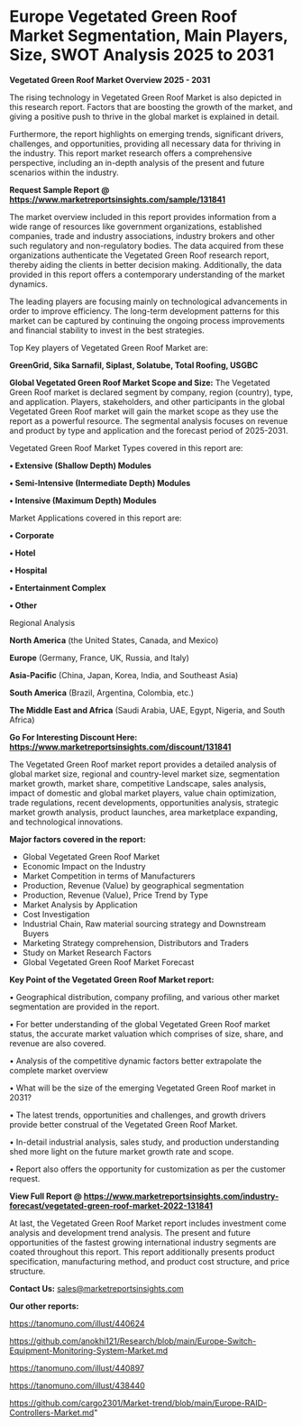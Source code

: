 # Europe Vegetated Green Roof Market Segmentation, Main Players, Size, SWOT Analysis 2025 to 2031

<Strong> Vegetated Green Roof Market Overview 2025 - 2031</strong>

The rising technology in Vegetated Green Roof Market is also depicted in this research report. Factors that are boosting the growth of the market, and giving a positive push to thrive in the global market is explained in detail.

Furthermore, the report highlights on emerging trends, significant drivers, challenges, and opportunities, providing all necessary data for thriving in the industry. This report market research offers a comprehensive perspective, including an in-depth analysis of the present and future scenarios within the industry.

<strong>Request Sample Report @ <a href=https://www.marketreportsinsights.com/sample/131841>https://www.marketreportsinsights.com/sample/131841</a></strong>

The market overview included in this report provides information from a wide range of resources like government organizations, established companies, trade and industry associations, industry brokers and other such regulatory and non-regulatory bodies. The data acquired from these organizations authenticate the Vegetated Green Roof research report, thereby aiding the clients in better decision making. Additionally, the data provided in this report offers a contemporary understanding of the market dynamics.

The leading players are focusing mainly on technological advancements in order to improve efficiency. The long-term development patterns for this market can be captured by continuing the ongoing process improvements and financial stability to invest in the best strategies.

Top Key players of Vegetated Green Roof Market are:

<strong>GreenGrid, Sika Sarnafil, Siplast, Solatube, Total Roofing, USGBC</strong>

<strong><b>Global Vegetated Green Roof Market Scope and Size:</b></strong>
The Vegetated Green Roof market is declared segment by company, region (country), type, and application. Players, stakeholders, and other participants in the global Vegetated Green Roof market will gain the market scope as they use the report as a powerful resource. The segmental analysis focuses on revenue and product by type and application and the forecast period of 2025-2031.

Vegetated Green Roof Market Types covered in this report are:

<strong>• Extensive (Shallow Depth) Modules

• Semi-Intensive (Intermediate Depth) Modules

• Intensive (Maximum Depth) Modules</strong>

Market Applications covered in this report are:

<strong>• Corporate

• Hotel

• Hospital

• Entertainment Complex

• Other</strong> 

Regional Analysis

<strong>North America</strong> (the United States, Canada, and Mexico)

<strong>Europe</strong> (Germany, France, UK, Russia, and Italy)

<strong>Asia-Pacific</strong> (China, Japan, Korea, India, and Southeast Asia)

<strong>South America</strong> (Brazil, Argentina, Colombia, etc.)

<strong>The Middle East and Africa</strong> (Saudi Arabia, UAE, Egypt, Nigeria, and South Africa)

<strong>Go For Interesting Discount Here: <a href=https://www.marketreportsinsights.com/discount/131841>https://www.marketreportsinsights.com/discount/131841</a></strong>

The Vegetated Green Roof market report provides a detailed analysis of global market size, regional and country-level market size, segmentation market growth, market share, competitive Landscape, sales analysis, impact of domestic and global market players, value chain optimization, trade regulations, recent developments, opportunities analysis, strategic market growth analysis, product launches, area marketplace expanding, and technological innovations.

<strong><b>Major factors covered in the report:</b></strong>
<ul>
  <li>Global Vegetated Green Roof Market </li>
  <li>Economic Impact on the Industry</li>
  <li>Market Competition in terms of Manufacturers</li>
  <li>Production, Revenue (Value) by geographical segmentation</li>
  <li>Production, Revenue (Value), Price Trend by Type</li>
  <li>Market Analysis by Application</li>
  <li>Cost Investigation</li>
  <li>Industrial Chain, Raw material sourcing strategy and Downstream Buyers</li>
  <li>Marketing Strategy comprehension, Distributors and Traders</li>
  <li>Study on Market Research Factors</li>
  <li>Global Vegetated Green Roof Market Forecast</li>
</ul>

<strong><b>Key Point of the Vegetated Green Roof Market report:</b></strong>

• Geographical distribution, company profiling, and various other market segmentation are provided in the report.

• For better understanding of the global Vegetated Green Roof market status, the accurate market valuation which comprises of size, share, and revenue are also covered.

• Analysis of the competitive dynamic factors better extrapolate the complete market overview

• What will be the size of the emerging Vegetated Green Roof market in 2031?

• The latest trends, opportunities and challenges, and growth drivers provide better construal of the Vegetated Green Roof Market.

• In-detail industrial analysis, sales study, and production understanding shed more light on the future market growth rate and scope.

• Report also offers the opportunity for customization as per the customer request.

<strong><b>View Full Report @ <a href=https://www.marketreportsinsights.com/industry-forecast/vegetated-green-roof-market-2022-131841>https://www.marketreportsinsights.com/industry-forecast/vegetated-green-roof-market-2022-131841</a></b></strong>


At last, the Vegetated Green Roof Market report includes investment come analysis and development trend analysis. The present and future opportunities of the fastest growing international industry segments are coated throughout this report. This report additionally presents product specification, manufacturing method, and product cost structure, and price structure.

<strong>Contact Us:</strong>
sales@marketreportsinsights.com

<strong>Our other reports:</strong>

<a href=https://tanomuno.com/illust/440624>https://tanomuno.com/illust/440624</a>

<a href=https://github.com/anokhi121/Research/blob/main/Europe-Switch-Equipment-Monitoring-System-Market.md>https://github.com/anokhi121/Research/blob/main/Europe-Switch-Equipment-Monitoring-System-Market.md</a>

<a href=https://tanomuno.com/illust/440897>https://tanomuno.com/illust/440897</a>

<a href=https://tanomuno.com/illust/438440>https://tanomuno.com/illust/438440</a>

<a href=https://github.com/cargo2301/Market-trend/blob/main/Europe-RAID-Controllers-Market.md>https://github.com/cargo2301/Market-trend/blob/main/Europe-RAID-Controllers-Market.md</a>"
